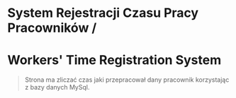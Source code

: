 # System Rejestracji Czasu Pracy Pracowników /

# Workers' Time Registration System

> Strona ma zliczać czas jaki przepracował dany pracownik korzystając z bazy danych MySql.

